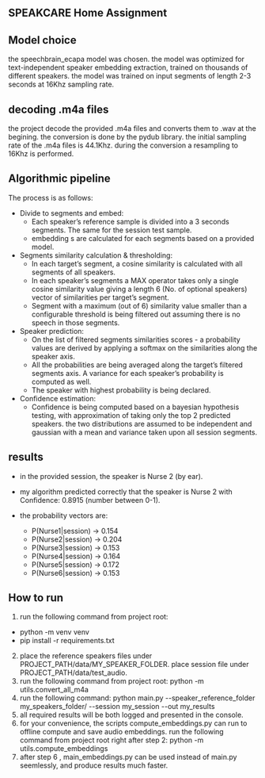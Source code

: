 SPEAKCARE Home Assignment
-------------------------

Model choice
------------
the speechbrain_ecapa model was chosen. the model was optimized for text-independent speaker embedding extraction, trained on thousands of different speakers.
the model was trained on input segments of length 2-3 seconds at 16Khz sampling rate.

decoding .m4a files
-------------------
the project decode the provided .m4a files and converts them to .wav at the begining. the conversion is done by the pydub library.
the initial sampling rate of the .m4a files is 44.1Khz. during the conversion a resampling to 16Khz is performed.

Algorithmic pipeline
--------------------
The process is as follows:
- Divide to segments and embed:
	* Each speaker’s reference sample is divided into a 3 seconds segments. The same for the session test sample.
	* embedding s are calculated for each segments based on a provided model.
- Segments similarity calculation & thresholding:
	* In each target’s segment, a cosine similarity is calculated with all segments of all speakers.
	* In each speaker’s segments a MAX operator takes only a single cosine similarity value giving a length 6 (No. of optional speakers) vector of similarities per target’s segment.
	* Segment with a maximum (out of 6) similarity value smaller than a configurable threshold is being filtered out assuming there is no speech in those segments.
- Speaker prediction:
	* On the list of filtered segments similarities scores - a probability values are derived by applying a softmax on the similarities along the speaker axis.
	* All the probabilities are being averaged along the target’s filtered segments axis. A variance for each speaker’s probability is computed as well.
	* The speaker with highest probability is being declared.
- Confidence estimation:
	* Confidence is being computed based on a bayesian hypothesis testing, with approximation of taking only the top 2 predicted speakers. the two distributions are assumed to be independent and gaussian with a mean and variance taken upon all session segments.

results
-------
 * in the provided session, the speaker is Nurse 2 (by ear).
 * my algorithm predicted correctly that the speaker is Nurse 2 with Confidence: 0.8915 (number between 0-1).
 * the probability vectors are:

	  - P(Nurse1|session)          → 0.154 
	  - P(Nurse2|session)          → 0.204 
	  - P(Nurse3|session)          → 0.153 
	  - P(Nurse4|session)          → 0.164 
	  - P(Nurse5|session)          → 0.172 
	  - P(Nurse6|session)          → 0.153 


How to run
----------
1. run the following command from project root:
 - python -m venv venv
 - pip install -r requirements.txt
2. place the reference speakers files under PROJECT_PATH/data/MY_SPEAKER_FOLDER. place session file under PROJECT_PATH/data/test_audio.
3. run the following command from project root:  python -m utils.convert_all_m4a
4. run the following command: python main.py --speaker_reference_folder my_speakers_folder/ --session my_session --out my_results
5. all required results will be both logged and presented in the console.
6. for your convenience, the scripts compute_embeddings.py can run to offline compute and save audio embeddings. run the following command from project root right after step 2: python -m utils.compute_embeddings
7. after step 6 , main_embeddings.py can be used instead of main.py seemlessly, and produce results much faster.

